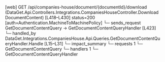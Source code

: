 [web] GET /api/companies-house/document/{documentId}/download  (DataGet.Api.Controllers.Integrations.CompaniesHouseController.DownloadDocumentContent)  [L418–L430] status=200 [auth=Authentication.MachineToMachinePolicy]
  └─ sends_request GetDocumentContentQuery -> GetDocumentContentQueryHandler [L423]
    └─ handled_by DataGet.Integrations.CompaniesHouse.Api.Queries.GetDocumentContentQueryHandler.Handle [L15–L31]
  └─ impact_summary
    └─ requests 1
      └─ GetDocumentContentQuery
    └─ handlers 1
      └─ GetDocumentContentQueryHandler

